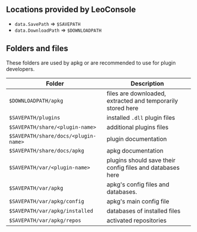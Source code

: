 
## Locations provided by LeoConsole

 - `data.SavePath` => `$SAVEPATH`
 - `data.DownloadPath` => `$DOWNLOADPATH`

## Folders and files

These folders are used by apkg or are recommended to use for plugin developers.

| Folder                               | Description                                                 |
|--------------------------------------|-------------------------------------------------------------|
| `$DOWNLOADPATH/apkg`                 | files are downloaded, extracted and temporarily stored here |
| `$SAVEPATH/plugins`                  | installed `.dll` plugin files                               |
| `$SAVEPATH/share/<plugin-name>`      | additional plugins files                                    |
| `$SAVEPATH/share/docs/<plugin-name>` | plugin documentation                                        |
| `$SAVEPATH/share/docs/apkg`          | apkg documentation                                          |
| `$SAVEPATH/var/<plugin-name>`        | plugins should save their config files and databases here   |
| `$SAVEPATH/var/apkg`                 | apkg's config files and databases.                          |
| `$SAVEPATH/var/apkg/config`          | apkg's main config file                                     |
| `$SAVEPATH/var/apkg/installed`       | databases of installed files                                |
| `$SAVEPATH/var/apkg/repos`           | activated repositories                                      |

